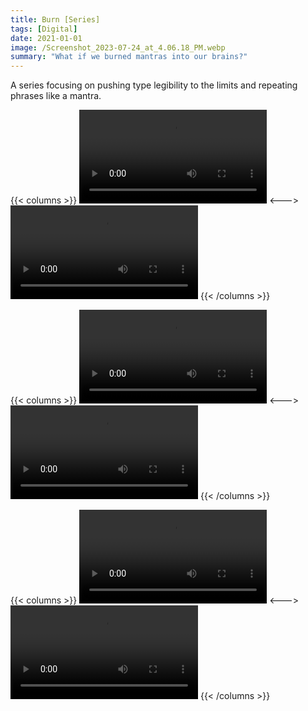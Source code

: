 ```yaml
---
title: Burn [Series]
tags: [Digital]
date: 2021-01-01
image: /Screenshot_2023-07-24_at_4.06.18_PM.webp
summary: "What if we burned mantras into our brains?"
---
```



A series focusing on pushing type legibility to the limits and repeating phrases like a mantra.

{{< columns >}}
![](/GlitchArt_export_(1).mov)
<--->
![](/GlitchArt_export_(2).mov)
{{< /columns >}}

{{< columns >}}
![](/GlitchArt_export_(3).mov)
<--->
![](/GlitchArt_export_(4).mov)
{{< /columns >}}

{{< columns >}}
![](/GlitchArt_export_(5).mov)
<--->
![](/GlitchArt_export.mov)
{{< /columns >}}